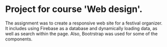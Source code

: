 # Project for course 'Web design'.
The assignment was to create a responsive web site for a festival organizer. It includes using Firebase as a database and dynamically loading data, as well as search within the page. Also, Bootrstrap was used for some of the components.
